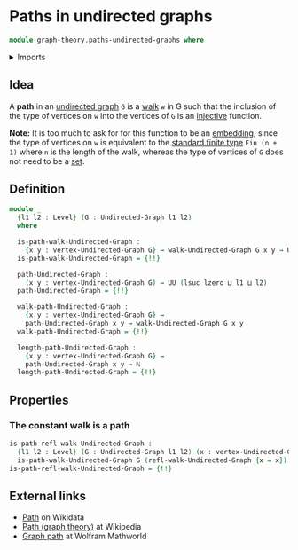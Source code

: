 # Paths in undirected graphs

```agda
module graph-theory.paths-undirected-graphs where
```

<details><summary>Imports</summary>

```agda
open import elementary-number-theory.natural-numbers

open import foundation.dependent-pair-types
open import foundation.injective-maps
open import foundation.universe-levels

open import graph-theory.undirected-graphs
open import graph-theory.walks-undirected-graphs
```

</details>

## Idea

A **path** in an [undirected graph](graph-theory.undirected-graphs.md) `G` is a
[walk](graph-theory.walks-undirected-graphs.md) `w` in G such that the inclusion
of the type of vertices on `w` into the vertices of `G` is an
[injective](foundation.injective-maps.md) function.

**Note:** It is too much to ask for for this function to be an
[embedding](foundation-core.embeddings.md), since the type of vertices on `w` is
equivalent to the
[standard finite type](univalent-combinatorics.standard-finite-types.md)
`Fin (n + 1)` where `n` is the length of the walk, whereas the type of vertices
of `G` does not need to be a [set](foundation-core.sets.md).

## Definition

```agda
module _
  {l1 l2 : Level} (G : Undirected-Graph l1 l2)
  where

  is-path-walk-Undirected-Graph :
    {x y : vertex-Undirected-Graph G} → walk-Undirected-Graph G x y → UU l1
  is-path-walk-Undirected-Graph = {!!}

  path-Undirected-Graph :
    (x y : vertex-Undirected-Graph G) → UU (lsuc lzero ⊔ l1 ⊔ l2)
  path-Undirected-Graph = {!!}

  walk-path-Undirected-Graph :
    {x y : vertex-Undirected-Graph G} →
    path-Undirected-Graph x y → walk-Undirected-Graph G x y
  walk-path-Undirected-Graph = {!!}

  length-path-Undirected-Graph :
    {x y : vertex-Undirected-Graph G} →
    path-Undirected-Graph x y → ℕ
  length-path-Undirected-Graph = {!!}
```

## Properties

### The constant walk is a path

```agda
is-path-refl-walk-Undirected-Graph :
  {l1 l2 : Level} (G : Undirected-Graph l1 l2) (x : vertex-Undirected-Graph G) →
  is-path-walk-Undirected-Graph G (refl-walk-Undirected-Graph {x = x})
is-path-refl-walk-Undirected-Graph = {!!}
```

## External links

- [Path](https://www.wikidata.org/entity/Q1415372) on Wikidata
- [Path (graph theory)](<https://en.wikipedia.org/wiki/Path_(graph_theory)>) at
  Wikipedia
- [Graph path](https://mathworld.wolfram.com/GraphPath.html) at Wolfram
  Mathworld
